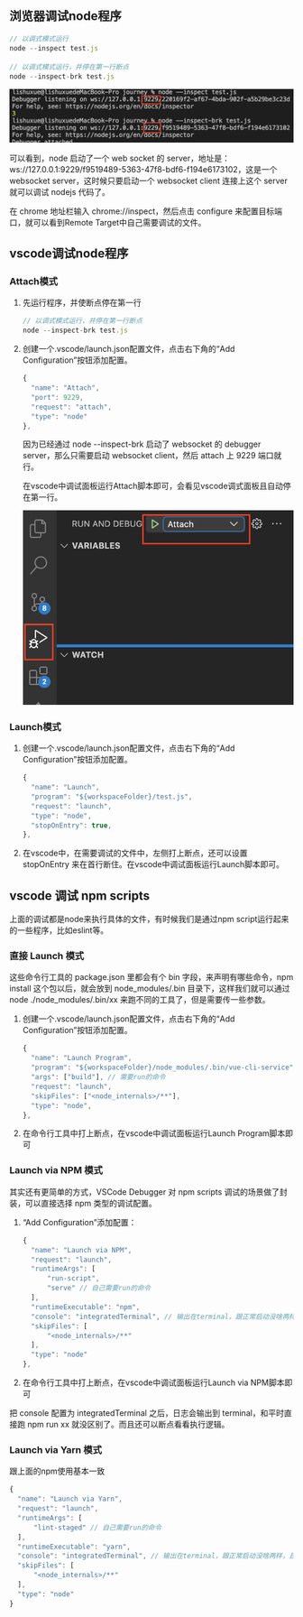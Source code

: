 ## 浏览器调试node程序
```js
// 以调式模式运行
node --inspect test.js

// 以调式模式运行，并停在第一行断点
node --inspect-brk test.js
```
![terminal](https://raw.githubusercontent.com/LiShuxue/blog-article/master/前端笔记/terminal.png)

可以看到，node 启动了一个 web socket 的 server，地址是：ws://127.0.0.1:9229/f9519489-5363-47f8-bdf6-f194e6173102，这是一个websocket server，这时候只要启动一个 websocket client 连接上这个 server 就可以调试 nodejs 代码了。

在 chrome 地址栏输入 chrome://inspect，然后点击 configure 来配置目标端口，就可以看到Remote Target中自己需要调试的文件。

## vscode调试node程序
### Attach模式
1. 先运行程序，并使断点停在第一行
    ```js
    // 以调式模式运行，并停在第一行断点
    node --inspect-brk test.js
    ```
2. 创建一个.vscode/launch.json配置文件，点击右下角的“Add Configuration”按钮添加配置。
    ```js
    {
      "name": "Attach",
      "port": 9229,
      "request": "attach",
      "type": "node"
    },
    ```

    因为已经通过 node --inspect-brk 启动了 websocket 的 debugger server，那么只需要启动 websocket client，然后 attach 上 9229 端口就行。

    在vscode中调试面板运行Attach脚本即可，会看见vscode调式面板且自动停在第一行。

    ![vscode](https://raw.githubusercontent.com/LiShuxue/blog-article/master/前端笔记/vscode.png)

### Launch模式
1. 创建一个.vscode/launch.json配置文件，点击右下角的“Add Configuration”按钮添加配置。

    ```js
    {
      "name": "Launch",
      "program": "${workspaceFolder}/test.js",
      "request": "launch",
      "type": "node",
      "stopOnEntry": true,
    },
    ```
2. 在vscode中，在需要调试的文件中，左侧打上断点，还可以设置 stopOnEntry 来在首行断住。在vscode中调试面板运行Launch脚本即可。

## vscode 调试 npm scripts
上面的调试都是node来执行具体的文件，有时候我们是通过npm script运行起来的一些程序，比如eslint等。

### 直接 Launch 模式
这些命令行工具的 package.json 里都会有个 bin 字段，来声明有哪些命令，npm install 这个包以后，就会放到 node_modules/.bin 目录下，这样我们就可以通过 node ./node_modules/.bin/xx 来跑不同的工具了，但是需要传一些参数。

1. 创建一个.vscode/launch.json配置文件，点击右下角的“Add Configuration”按钮添加配置。

    ```js
    {
      "name": "Launch Program",
      "program": "${workspaceFolder}/node_modules/.bin/vue-cli-service",
      "args": ["build"], // 需要run的命令
      "request": "launch",
      "skipFiles": ["<node_internals>/**"],
      "type": "node",
    },
    ```
2. 在命令行工具中打上断点，在vscode中调试面板运行Launch Program脚本即可

### Launch via NPM 模式
其实还有更简单的方式，VSCode Debugger 对 npm scripts 调试的场景做了封装，可以直接选择 npm 类型的调试配置。

1. “Add Configuration”添加配置：

    ```js
    {
      "name": "Launch via NPM",
      "request": "launch",
      "runtimeArgs": [
          "run-script",
          "serve" // 自己需要run的命令
      ],
      "runtimeExecutable": "npm",
      "console": "integratedTerminal", // 输出在terminal，跟正常启动没啥两样，且可以调试
      "skipFiles": [
          "<node_internals>/**"
      ],
      "type": "node"
    },
    ```

2. 在命令行工具中打上断点，在vscode中调试面板运行Launch via NPM脚本即可

把 console 配置为 integratedTerminal 之后，日志会输出到 terminal，和平时直接跑 npm run xx 就没区别了。而且还可以断点看看执行逻辑。

### Launch via Yarn 模式
跟上面的npm使用基本一致
```js
{
  "name": "Launch via Yarn",
  "request": "launch",
  "runtimeArgs": [
      "lint-staged" // 自己需要run的命令
  ],
  "runtimeExecutable": "yarn",
  "console": "integratedTerminal", // 输出在terminal，跟正常启动没啥两样，且可以调试
  "skipFiles": [
      "<node_internals>/**"
  ],
  "type": "node"
}
```

